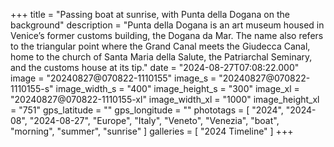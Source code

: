 +++
title = "Passing boat at sunrise, with Punta della Dogana on the background"
description = "Punta della Dogana is an art museum housed in Venice’s former customs building, the Dogana da Mar. The name also refers to the triangular point where the Grand Canal meets the Giudecca Canal, home to the church of Santa Maria della Salute, the Patriarchal Seminary, and the customs house at its tip."
date = "2024-08-27T07:08:22.000"
image = "20240827@070822-1110155"
image_s = "20240827@070822-1110155-s"
image_width_s = "400"
image_height_s = "300"
image_xl = "20240827@070822-1110155-xl"
image_width_xl = "1000"
image_height_xl = "751"
gps_latitude = ""
gps_longitude = ""
phototags = [ "2024", "2024-08", "2024-08-27", "Europe", "Italy", "Veneto", "Venezia", "boat", "morning", "summer", "sunrise" ]
galleries = [ "2024 Timeline" ]
+++
